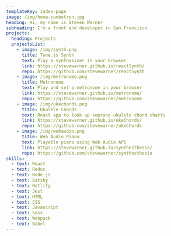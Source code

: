 ```yaml
---
templateKey: index-page
image: /img/home-jumbotron.jpg
heading: Hi, my name is Steven Warner
subheading: I'm a front end developer in San Francisco
projects:
  heading: Projects
  projectsList:
    - image: /img/synth.png
      title: Tone.js Synth
      text: Play a synthesizer in your browser
      link: https://stevewarner.github.io/reactSynth/
      repo: https://github.com/stevewarner/reactSynth
    - image: /img/metronome.png
      title: Metronome
      text: Play and set a metronome in your browser
      link: https://stevewarner.github.io/metronome/
      repo: https://github.com/stevewarner/metronome
    - image: /img/ukechords.png
      title: Ukulele Chords
      text: React app to look up soprano ukulele chord charts
      link: https://stevewarner.github.io/ukeChords/
      repo: https://github.com/stevewarner/ukeChords
    - image: /img/webaudio.png
      title: Web Audio Piano
      text: Playable piano using Web Audio API
      link: https://stevewarner.github.io/synthesthesia/
      repo: https://github.com/stevewarner/synthesthesia
skills:
  - text: React
  - text: Redux
  - text: Node.js
  - text: Gatsby
  - text: Netlify
  - text: Jest
  - text: HTML
  - text: CSS
  - text: Javascript
  - text: Sass
  - text: Webpack
  - text: Babel
---
```

